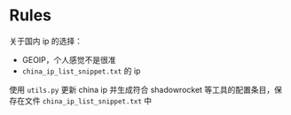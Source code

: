# Rules

关于国内 ip 的选择：
* GEOIP，个人感觉不是很准
* `china_ip_list_snippet.txt` 的 ip

使用 `utils.py` 更新 china ip 并生成符合 shadowrocket 等工具的配置条目，保存在文件 `china_ip_list_snippet.txt` 中
